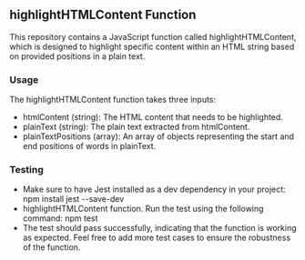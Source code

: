 ## highlightHTMLContent Function
This repository contains a JavaScript function called highlightHTMLContent, which is designed to highlight specific content within an HTML string based on provided positions in a plain text.

### Usage
The highlightHTMLContent function takes three inputs:
- htmlContent (string): The HTML content that needs to be highlighted.
- plainText (string): The plain text extracted from htmlContent.
- plainTextPositions (array): An array of objects representing the start and end positions of words in plainText.

### Testing
- Make sure to have Jest installed as a dev dependency in your project:
  npm install jest --save-dev
- highlightHTMLContent function. Run the test using the following command: npm test 
- The test should pass successfully, indicating that the function is working as expected. Feel free to add more test cases to ensure the robustness of the function.
